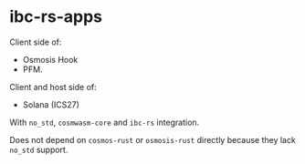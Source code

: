 # ibc-rs-apps

Client side of:

- Osmosis Hook
- PFM.

Client and host side of:
- Solana (ICS27)

With `no_std`, `cosmwasm-core` and `ibc-rs` integration.

Does not depend on `cosmos-rust` or `osmosis-rust` directly because they lack `no_std` support.

